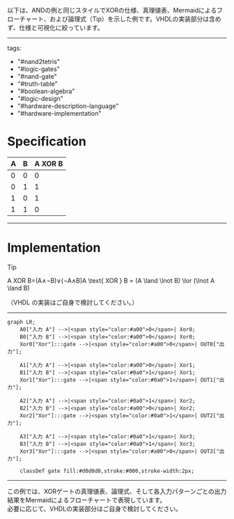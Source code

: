 以下は、ANDの例と同じスタイルでXORの仕様、真理値表、Mermaidによるフローチャート、および論理式（Tip）を示した例です。VHDLの実装部分は含めず、仕様と可視化に絞っています。

---

tags:

- "#nand2tetris"
- "#logic-gates"
- "#nand-gate"
- "#truth-table"
- "#boolean-algebra"
- "#logic-design"
- "#hardware-description-language"
- "#hardware-implementation"

# Specification

|A|B|A XOR B|
|---|---|---|
|0|0|0|
|0|1|1|
|1|0|1|
|1|1|0|

---

# Implementation

> [!tip]
> 
> A XOR B=(A∧¬B)∨(¬A∧B)A \text{ XOR } B = (A \land \lnot B) \lor (\lnot A \land B)

（VHDL の実装はご自身で検討してください。）

---

```mermaid
graph LR;
    A0["入力 A"] -->|<span style="color:#a00">0</span>| Xor0;
    B0["入力 B"] -->|<span style="color:#a00">0</span>| Xor0;
    Xor0["Xor"]:::gate -->|<span style="color:#a00">0</span>| OUT0["出力"];

    A1["入力 A"] -->|<span style="color:#a00">0</span>| Xor1;
    B1["入力 B"] -->|<span style="color:#0a0">1</span>| Xor1;
    Xor1["Xor"]:::gate -->|<span style="color:#0a0">1</span>| OUT1["出力"];

    A2["入力 A"] -->|<span style="color:#0a0">1</span>| Xor2;
    B2["入力 B"] -->|<span style="color:#a00">0</span>| Xor2;
    Xor2["Xor"]:::gate -->|<span style="color:#0a0">1</span>| OUT2["出力"];

    A3["入力 A"] -->|<span style="color:#0a0">1</span>| Xor3;
    B3["入力 B"] -->|<span style="color:#0a0">1</span>| Xor3;
    Xor3["Xor"]:::gate -->|<span style="color:#a00">0</span>| OUT3["出力"];

    classDef gate fill:#d0d0d0,stroke:#000,stroke-width:2px;
```

---

この例では、XORゲートの真理値表、論理式、そして各入力パターンごとの出力結果をMermaidによるフローチャートで表現しています。  
必要に応じて、VHDLの実装部分はご自身で検討してください。